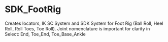 # SDK_FootRig
Creates locators, IK SC System and SDK System for Foot Rig (Ball Roll, Heel Roll, Roll Toes, Toe Roll). Joint nomenclature is important for clarity in 
Select: End, Toe_End, Toe_Base_Ankle
